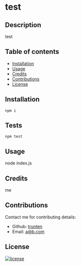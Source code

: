 # test

## Description
test

## Table of contents
- [Installation](#installation)
- [Usage](#usage)
- [Credits](#credits)
- [Contributions](#contributions)
- [License](#license)

## Installation
```npm i```

## Tests
```npm test```

## Usage
node index.js

## Credits
me

## Contributions
Contact me for contributing details:
- Github: [trunten](https://github.com/trunten)
- Email: a@b.com
## License
[![license](https://img.shields.io/badge/License-Apache-blue.svg)](https://opensource.org/license/apache-2-0/)